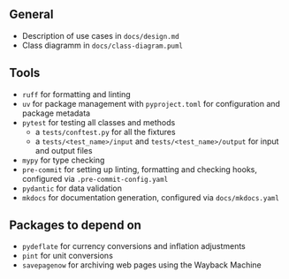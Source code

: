 ## General

* Description of use cases in `docs/design.md`
* Class diagramm in `docs/class-diagram.puml`

## Tools

* `ruff` for formatting and linting
* `uv` for package management with `pyproject.toml` for configuration and package metadata
* `pytest` for testing all classes and methods
    * a `tests/conftest.py` for all the fixtures
    * a `tests/<test_name>/input` and `tests/<test_name>/output` for input and output files
* `mypy` for type checking
* `pre-commit` for setting up linting, formatting and checking hooks, configured via `.pre-commit-config.yaml`
* `pydantic` for data validation
* `mkdocs` for documentation generation, configured via `docs/mkdocs.yaml`

## Packages to depend on

* `pydeflate` for currency conversions and inflation adjustments
* `pint` for unit conversions
* `savepagenow` for archiving web pages using the Wayback Machine